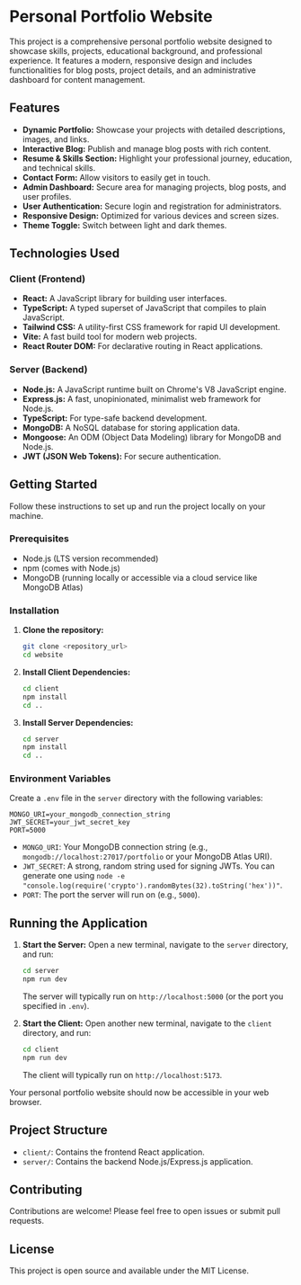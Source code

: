 # Personal Portfolio Website

This project is a comprehensive personal portfolio website designed to showcase skills, projects, educational background, and professional experience. It features a modern, responsive design and includes functionalities for blog posts, project details, and an administrative dashboard for content management.

## Features

- **Dynamic Portfolio:** Showcase your projects with detailed descriptions, images, and links.
- **Interactive Blog:** Publish and manage blog posts with rich content.
- **Resume & Skills Section:** Highlight your professional journey, education, and technical skills.
- **Contact Form:** Allow visitors to easily get in touch.
- **Admin Dashboard:** Secure area for managing projects, blog posts, and user profiles.
- **User Authentication:** Secure login and registration for administrators.
- **Responsive Design:** Optimized for various devices and screen sizes.
- **Theme Toggle:** Switch between light and dark themes.

## Technologies Used

### Client (Frontend)
- **React:** A JavaScript library for building user interfaces.
- **TypeScript:** A typed superset of JavaScript that compiles to plain JavaScript.
- **Tailwind CSS:** A utility-first CSS framework for rapid UI development.
- **Vite:** A fast build tool for modern web projects.
- **React Router DOM:** For declarative routing in React applications.

### Server (Backend)
- **Node.js:** A JavaScript runtime built on Chrome's V8 JavaScript engine.
- **Express.js:** A fast, unopinionated, minimalist web framework for Node.js.
- **TypeScript:** For type-safe backend development.
- **MongoDB:** A NoSQL database for storing application data.
- **Mongoose:** An ODM (Object Data Modeling) library for MongoDB and Node.js.
- **JWT (JSON Web Tokens):** For secure authentication.

## Getting Started

Follow these instructions to set up and run the project locally on your machine.

### Prerequisites

- Node.js (LTS version recommended)
- npm (comes with Node.js)
- MongoDB (running locally or accessible via a cloud service like MongoDB Atlas)

### Installation

1.  **Clone the repository:**
    ```bash
    git clone <repository_url>
    cd website
    ```

2.  **Install Client Dependencies:**
    ```bash
    cd client
    npm install
    cd ..
    ```

3.  **Install Server Dependencies:**
    ```bash
    cd server
    npm install
    cd ..
    ```

### Environment Variables

Create a `.env` file in the `server` directory with the following variables:

```
MONGO_URI=your_mongodb_connection_string
JWT_SECRET=your_jwt_secret_key
PORT=5000
```

- `MONGO_URI`: Your MongoDB connection string (e.g., `mongodb://localhost:27017/portfolio` or your MongoDB Atlas URI).
- `JWT_SECRET`: A strong, random string used for signing JWTs. You can generate one using `node -e "console.log(require('crypto').randomBytes(32).toString('hex'))"`.
- `PORT`: The port the server will run on (e.g., `5000`).

## Running the Application

1.  **Start the Server:**
    Open a new terminal, navigate to the `server` directory, and run:
    ```bash
    cd server
    npm run dev
    ```
    The server will typically run on `http://localhost:5000` (or the port you specified in `.env`).

2.  **Start the Client:**
    Open another new terminal, navigate to the `client` directory, and run:
    ```bash
    cd client
    npm run dev
    ```
    The client will typically run on `http://localhost:5173`.

Your personal portfolio website should now be accessible in your web browser.

## Project Structure

- `client/`: Contains the frontend React application.
- `server/`: Contains the backend Node.js/Express.js application.

## Contributing

Contributions are welcome! Please feel free to open issues or submit pull requests.

## License

This project is open source and available under the MIT License.